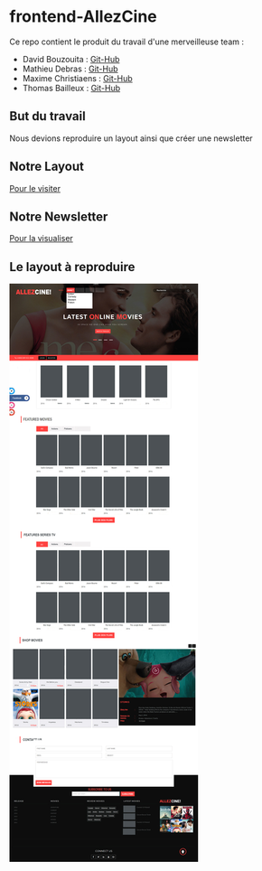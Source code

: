 # frontend-AllezCine
Ce repo contient le produit du travail d'une merveilleuse team :
- David Bouzouita : [Git-Hub](https://github.com/bouzouitadavid)
- Mathieu Debras : [Git-Hub](https://github.com/twoarms/)
- Maxime Christiaens : [Git-Hub](https://github.com/Maxime-Christiaens/)
- Thomas Bailleux : [Git-Hub](https://github.com/BailleuxThomas/)

## But du travail 
Nous devions reproduire un layout ainsi que créer une newsletter

## Notre Layout 
[Pour le visiter](https://maxime-christiaens.github.io/frontend-AllezCine/index.html)

## Notre Newsletter
[Pour la visualiser](https://maxime-christiaens.github.io/frontend-AllezCine-Newsletter/index.html)

## Le layout à reproduire
![Layout à reproduire](assets/imgs/layout.jpg)
